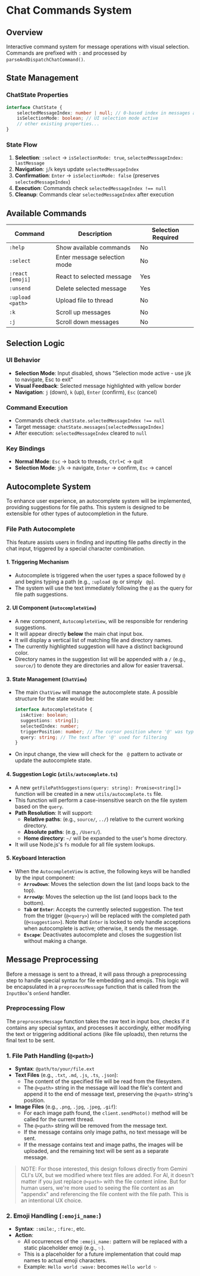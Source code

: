 # Chat Commands System

## Overview

Interactive command system for message operations with visual selection. Commands are prefixed with `:` and processed by `parseAndDispatchChatCommand()`.

## State Management

### ChatState Properties

```typescript
interface ChatState {
	selectedMessageIndex: number | null; // 0-based index in messages array
	isSelectionMode: boolean; // UI selection mode active
	// other existing properties...
}
```

### State Flow

1. **Selection**: `:select` → `isSelectionMode: true`, `selectedMessageIndex: lastMessage`
2. **Navigation**: `j`/`k` keys update `selectedMessageIndex`
3. **Confirmation**: `Enter` → `isSelectionMode: false` (preserves `selectedMessageIndex`)
4. **Execution**: Commands check `selectedMessageIndex !== null`
5. **Cleanup**: Commands clear `selectedMessageIndex` after execution

## Available Commands

| Command          | Description                  | Selection Required |
| ---------------- | ---------------------------- | ------------------ |
| `:help`          | Show available commands      | No                 |
| `:select`        | Enter message selection mode | No                 |
| `:react [emoji]` | React to selected message    | Yes                |
| `:unsend`        | Delete selected message      | Yes                |
| `:upload <path>` | Upload file to thread        | No                 |
| `:k`             | Scroll up messages           | No                 |
| `:j`             | Scroll down messages         | No                 |

## Selection Logic

### UI Behavior

- **Selection Mode**: Input disabled, shows "Selection mode active - use j/k to navigate, Esc to exit"
- **Visual Feedback**: Selected message highlighted with yellow border
- **Navigation**: `j` (down), `k` (up), `Enter` (confirm), `Esc` (cancel)

### Command Execution

- Commands check `chatState.selectedMessageIndex !== null`
- Target message: `chatState.messages[selectedMessageIndex]`
- After execution: `selectedMessageIndex` cleared to `null`

### Key Bindings

- **Normal Mode**: `Esc` → back to threads, `Ctrl+C` → quit
- **Selection Mode**: `j`/`k` → navigate, `Enter` → confirm, `Esc` → cancel

## Autocomplete System

To enhance user experience, an autocomplete system will be implemented, providing suggestions for file paths. This system is designed to be extensible for other types of autocompletion in the future.

### File Path Autocomplete

This feature assists users in finding and inputting file paths directly in the chat input, triggered by a special character combination.

#### **1. Triggering Mechanism**

- Autocomplete is triggered when the user types a space followed by `@` and begins typing a path (e.g., `:upload @p` or simply ` @p`).
- The system will use the text immediately following the `@` as the query for file path suggestions.

#### **2. UI Component (`AutocompleteView`)**

- A new component, `AutocompleteView`, will be responsible for rendering suggestions.
- It will appear directly **below** the main chat input box.
- It will display a vertical list of matching file and directory names.
- The currently highlighted suggestion will have a distinct background color.
- Directory names in the suggestion list will be appended with a `/` (e.g., `source/`) to denote they are directories and allow for easier traversal.

#### **3. State Management (`ChatView`)**

- The main `ChatView` will manage the autocomplete state. A possible structure for the state would be:
  ```typescript
  interface AutocompleteState {
  	isActive: boolean;
  	suggestions: string[];
  	selectedIndex: number;
  	triggerPosition: number; // The cursor position where '@' was typed
  	query: string; // The text after '@' used for filtering
  }
  ```
- On input change, the view will check for the ` @` pattern to activate or update the autocomplete state.

#### **4. Suggestion Logic (`utils/autocomplete.ts`)**

- A new `getFilePathSuggestions(query: string): Promise<string[]>` function will be created in a new `utils/autocomplete.ts` file.
- This function will perform a case-insensitive search on the file system based on the `query`.
- **Path Resolution**: It will support:
  - **Relative paths**: (e.g., `source/`, `../`) relative to the current working directory.
  - **Absolute paths**: (e.g., `/Users/`).
  - **Home directory**: `~/` will be expanded to the user's home directory.
- It will use Node.js's `fs` module for all file system lookups.

#### **5. Keyboard Interaction**

- When the `AutocompleteView` is active, the following keys will be handled by the input component:
  - **`ArrowDown`**: Moves the selection down the list (and loops back to the top).
  - **`ArrowUp`**: Moves the selection up the list (and loops back to the bottom).
  - **`Tab` or `Enter`**: Accepts the currently selected suggestion. The text from the trigger (`@<query>`) will be replaced with the completed path (`@<suggestion>`). Note that `Enter` is locked to only handle acceptions when autocomplete is active; otherwise, it sends the message.
  - **`Escape`**: Deactivates autocomplete and closes the suggestion list without making a change.

## Message Preprocessing

Before a message is sent to a thread, it will pass through a preprocessing step to handle special syntax for file embedding and emojis. This logic will be encapsulated in a `preprocessMessage` function that is called from the `InputBox`'s `onSend` handler.

### Preprocessing Flow

The `preprocessMessage` function takes the raw text in input box, checks if it contains any special syntax, and processes it accordingly, either modifying the text or triggering additional actions (like file uploads), then returns the final text to be sent.

### 1. File Path Handling (`@<path>`)

- **Syntax**: `@path/to/your/file.ext`
- **Text Files** (e.g., `.txt`, `.md`, `.js`, `.ts`, `.json`):
  - The content of the specified file will be read from the filesystem.
  - The `@<path>` string in the message will load the file's content and append it to the end of message text, preserving the `@<path>` string's position.
- **Image Files** (e.g., `.png`, `.jpg`, `.jpeg`, `.gif`):
  - For each image path found, the `client.sendPhoto()` method will be called for the current thread.
  - The `@<path>` string will be removed from the message text.
  - If the message contains only image paths, no text message will be sent.
  - If the message contains text and image paths, the images will be uploaded, and the remaining text will be sent as a separate message.

> NOTE: For those interested, this design follows directly from Gemini CLI's UX, but we modified where text files are added. For AI, it doesn't matter if you just replace `@<path>` with the file content inline. But for human users, we're more used to seeing the file content as an "appendix" and referencing the file content with the file path. This is an intentional UX choice.

### 2. Emoji Handling (`:emoji_name:`)

- **Syntax**: `:smile:`, `:fire:`, etc.
- **Action**:
  - All occurrences of the `:emoji_name:` pattern will be replaced with a static placeholder emoji (e.g., `✨`).
  - This is a placeholder for a future implementation that could map names to actual emoji characters.
  - Example: `Hello world :wave:` becomes `Hello world ✨`
